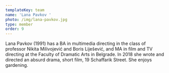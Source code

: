```yaml
---
templateKey: team
name: 'Lana Pavkov '
photo: /img/lana-pavkov.jpg
type: member
order: 9
---
```

Lana Pavkov (1991) has a BA in multimedia directing in the class of professor Nikita Milivojević and Boris Liješević, and MA in film and TV directing at the Faculty of Dramatic Arts in Belgrade. In 2018 she wrote and directed an absurd drama, short film, 19 Schaffarik Street. She enjoys gardening.
